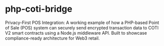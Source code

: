 # php-coti-bridge
Privacy-First POS Integration: A working example of how a PHP-based Point of Sale (POS) system can securely send encrypted transaction data to COTI V2 smart contracts using a Node.js middleware API. Built to showcase compliance-ready architecture for Web3 retail.
